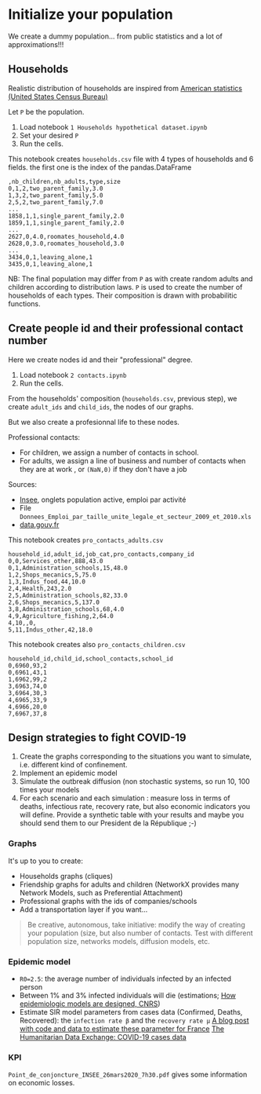 # Initialize your population

We create a dummy population... from public statistics and a lot of approximations!!!

## Households
Realistic distribution of households are inspired from [American statistics (United States Census Bureau)](https://data.census.gov/cedsci/table?q=Families%20and%20Living%20Arrangements&tid=ACSDP1Y2018.DP02&vintage=2018&layer=VT_2018_040_00_PY_D1)

Let `P` be the population.

1. Load notebook `1 Households hypothetical dataset.ipynb`
2. Set your desired `P` 
3. Run the cells.

This notebook creates `households.csv` file with 4 types of households and 6 fields. the first one is the index of the pandas.DataFrame
~~~
,nb_children,nb_adults,type,size 
0,1,2,two_parent_family,3.0
1,3,2,two_parent_family,5.0
2,5,2,two_parent_family,7.0
...
1858,1,1,single_parent_family,2.0
1859,1,1,single_parent_family,2.0
...
2627,0,4.0,roomates_household,4.0
2628,0,3.0,roomates_household,3.0
...
3434,0,1,leaving_alone,1
3435,0,1,leaving_alone,1
~~~
NB: The final population may differ from `P` as with create random adults and children according to distribution laws. `P` is used to create the number of households of each types. Their composition is drawn with probabilitic functions.


## Create people id and their professional contact number 

Here we create nodes id and their "professional" degree.

1. Load notebook `2 contacts.ipynb`
2. Run the cells.

From the households' composition (`households.csv`, previous step), we create `adult_ids` and `child_ids`, the nodes of our graphs.

But we also create a profesionnal life to these nodes.

Professional contacts: 

* For children, we assign a number of contacts in school. 
* For adults, we assign a line of business and number of contacts when they are at work , or `(NaN,0)` if they don't have a job

Sources: 

* [Insee](https://www.insee.fr/fr/statistiques/2582785?sommaire=2587886), onglets population active, emploi par activité
* File `Donnees_Emploi_par_taille_unite_legale_et_secteur_2009_et_2010.xls`
* [data.gouv.fr](https://www.data.gouv.fr/fr/datasets/la-taille-des-colleges-et-lycees/)

This notebook creates `pro_contacts_adults.csv`
~~~
household_id,adult_id,job_cat,pro_contacts,company_id
0,0,Services_other,888,43.0
0,1,Administration_schools,15,48.0
1,2,Shops_mecanics,5,75.0
1,3,Indus_food,44,10.0
2,4,Health,243,2.0
2,5,Administration_schools,82,33.0
2,6,Shops_mecanics,5,137.0
3,8,Administration_schools,68,4.0
4,9,Agriculture_fishing,2,64.0
4,10,,0,
5,11,Indus_other,42,18.0

~~~

This notebook creates also `pro_contacts_children.csv`
~~~
household_id,child_id,school_contacts,school_id
0,6960,93,2
0,6961,43,1
1,6962,99,2
3,6963,74,0
3,6964,30,3
4,6965,33,9
4,6966,20,0
7,6967,37,8
~~~


## Design strategies to fight COVID-19

1. Create the graphs corresponding to the situations you want to simulate, i.e. different kind of confinement.
2. Implement an epidemic model
3. Simulate the outbreak diffusion (non stochastic systems, so run 10, 100 times your models
4. For each scenario and each simulation : measure loss in terms of deaths, infectious rate, recovery rate, but also economic indicators you will define. Provide a synthetic table with your results and maybe you should send them to our President de la République ;-)

### Graphs

It's up to you to create:

* Households graphs (cliques)
* Friendship graphs for adults and children (NetworkX provides many Network Models, such as Preferential Attachment)
* Professional graphs with the ids of companies/schools
* Add a transportation layer if you want...

> Be creative, autonomous, take initiative: modify the way of creating your population (size, but also number of contacts. Test with different population size, networks models, diffusion models, etc.

### Epidemic model

* `R0=2.5`:  the average number of individuals infected by an infected person
* Between 1% and 3% infected individuals will die (estimations; [How epidemiologic models are designed, CNRS](https://news.cnrs.fr/articles/covid-19-how-are-epidemic-models-designed))
* Estimate SIR model parameters from cases data (Confirmed, Deaths, Recovered): the `infection rate β` and the `recovery rate μ`
[A blog post with code and data to estimate these parameter for France](https://www.lewuathe.com/covid-19-dynamics-with-sir-model.html)
[The Humanitarian Data Exchange: COVID-19 cases data](https://data.humdata.org/dataset/novel-coronavirus-2019-ncov-cases)

### KPI
`Point_de_conjoncture_INSEE_26mars2020_7h30.pdf` gives some information on economic losses. 




